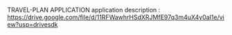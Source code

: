 TRAVEL-PLAN APPLICATION
application description :
https://drive.google.com/file/d/11RFWawhrHSdXRJMfE97q3m4uX4y0aI1e/view?usp=drivesdk
